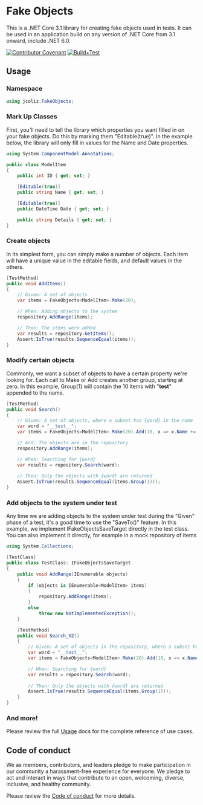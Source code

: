 # Fake Objects

This is a .NET Core 3.1 library for creating fake objects used in tests. 
It can be used in an application build on any version of .NET Core from 3.1 onward, include .NET 6.0.

[![Contributor Covenant](https://img.shields.io/badge/Contributor%20Covenant-2.1-4baaaa.svg)](code_of_conduct.md) 
[![Build+Test](https://github.com/jcoliz/FakeObjects/actions/workflows/buildtest.yml/badge.svg)](https://github.com/jcoliz/FakeObjects/actions/workflows/buildtest.yml)


## Usage

### Namespace

```c#
using jcoliz.FakeObjects;
```

### Mark Up Classes

First, you'll need to tell the library which properties you want filled in on your
fake objects. Do this by marking them "Editable(true)". In the example below, the
library will only fill in values for the Name and Date properties.

```c#
using System.ComponentModel.Annotations;

public class ModelItem
{
    public int ID { get; set; }

    [Editable(true)]
    public string Name { get; set; }

    [Editable(true)]
    public DateTime Date { get; set; }

    public string Details { get; set; }
}
```

### Create objects

In its simplest form, you can simply make a number of objects. Each item will have a 
unique value in the editable fields, and default values in the others.

```c#
[TestMethod]
public void AddItems()
{
    // Given: A set of objects
    var items = FakeObjects<ModelItem>.Make(20);

    // When: Adding objects to the system
    respository.AddRange(items);

    // Then: The items were added
    var results = repository.GetItems();
    Assert.IsTrue(results.SequenceEqual(items));
}
```

### Modify certain objects

Commonly, we want a subset of objects to have a certain property we're looking for.
Each call to Make or Add creates another group, starting at zero.
In this example, Group(1) will contain the 10 items with "__test__" appended to the name.

```c#
[TestMethod]
public void Search()
{
    // Given: A set of objects, where a subset has {word} in the name
    var word = "__test__";
    var items = FakeObjects<ModelItem>.Make(20).Add(10, x => x.Name += test);

    // And: The objects are in the repository
    respository.AddRange(items);

    // When: Searching for {word}
    var results = repository.Search(word);
    
    // Then: Only the objects with {word} are returned
    Assert.IsTrue(results.SequenceEqual(items.Group(1)));
}
```

### Add objects to the system under test

Any time we are adding objects to the system under test during the "Given" phase of a test,
it's a good time to use the "SaveTo()" feature. In this example, we implement 
IFakeObjectsSaveTarget directly in the test class. You can also implement it directly,
for example in a mock repository of items

```c#
using System.Collections;

[TestClass]
public class TestClass: IFakeObjectsSaveTarget
{
    public void AddRange(IEnumerable objects)
    {
        if (objects is IEnumerable<ModelItem> items)
        {
            repository.AddRange(items);
        }
        else
            throw new NotImplementedException();
    }

    [TestMethod]
    public void Search_V2()
    {
        // Given: A set of objects in the repository, where a subset has {word} in the name
        var word = "__test__";
        var items = FakeObjects<ModelItem>.Make(20).Add(10, x => x.Name += test).SaveTo(this);

        // When: Searching for {word}
        var results = repository.Search(word);
        
        // Then: Only the objects with {word} are returned
        Assert.IsTrue(results.SequenceEqual(items.Group(1)));
    }
}
```

### And more!

Please review the full [Usage](.\docs\USAGE.md) docs for the complete reference
of use cases.

## Code of conduct

We as members, contributors, and leaders pledge to make participation in our
community a harassment-free experience for everyone. We pledge to act and
interact in ways that contribute to an open, welcoming, diverse, inclusive, 
and healthy community.

Please review the [Code of conduct](/code_of_conduct.md) for more details.